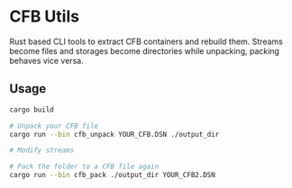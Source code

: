 # CFB Utils

Rust based CLI tools to extract CFB containers and rebuild them. Streams become files and storages become directories while unpacking, packing behaves vice versa.

## Usage

```bash
cargo build

# Unpack your CFB file
cargo run --bin cfb_unpack YOUR_CFB.DSN ./output_dir

# Modify streams

# Pack the folder to a CFB file again
cargo run --bin cfb_pack ./output_dir YOUR_CFB2.DSN
```
